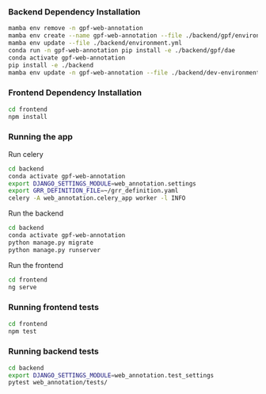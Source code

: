 ### Backend Dependency Installation

```bash
mamba env remove -n gpf-web-annotation
mamba env create --name gpf-web-annotation --file ./backend/gpf/environment.yml
mamba env update --file ./backend/environment.yml
conda run -n gpf-web-annotation pip install -e ./backend/gpf/dae
conda activate gpf-web-annotation
pip install -e ./backend
mamba env update -n gpf-web-annotation --file ./backend/dev-environment.yml
```

### Frontend Dependency Installation

```bash
cd frontend
npm install
```

### Running the app

Run celery

```bash
cd backend
conda activate gpf-web-annotation
export DJANGO_SETTINGS_MODULE=web_annotation.settings
export GRR_DEFINITION_FILE=~/grr_definition.yaml
celery -A web_annotation.celery_app worker -l INFO
```

Run the backend

```bash
cd backend
conda activate gpf-web-annotation
python manage.py migrate
python manage.py runserver

```

Run the frontend

```bash
cd frontend
ng serve
```

### Running frontend tests

```bash
cd frontend
npm test
```

### Running backend tests

```bash
cd backend
export DJANGO_SETTINGS_MODULE=web_annotation.test_settings
pytest web_annotation/tests/
```
